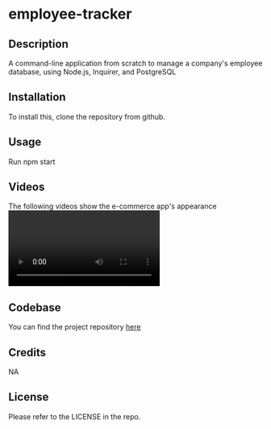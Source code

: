 # employee-tracker

## Description

A command-line application from scratch to manage a company's employee database, using Node.js, Inquirer, and PostgreSQL

## Installation

To install this, clone the repository from github.

## Usage

Run npm start

## Videos

The following videos show the e-commerce app's appearance
![Video of Get All](./assets/employee-tracker.mp4)

## Codebase

You can find the project repository [here](https://github.com/shreyareddy6/employee-tracker.git)

## Credits

NA

## License

Please refer to the LICENSE in the repo.
